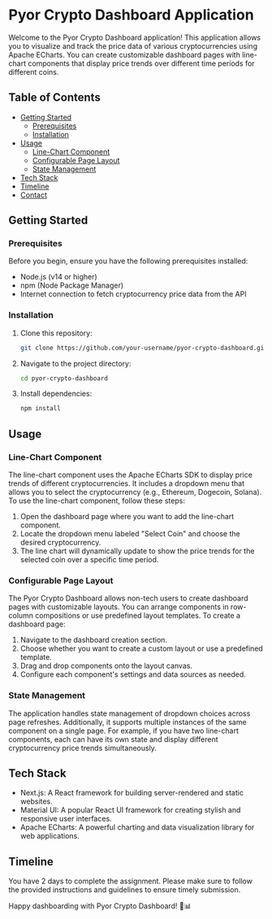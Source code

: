 # Pyor Crypto Dashboard Application

Welcome to the Pyor Crypto Dashboard application! This application allows you to visualize and track the price data of various cryptocurrencies using Apache ECharts. You can create customizable dashboard pages with line-chart components that display price trends over different time periods for different coins.

## Table of Contents

- [Getting Started](#getting-started)
  - [Prerequisites](#prerequisites)
  - [Installation](#installation)
- [Usage](#usage)
  - [Line-Chart Component](#line-chart-component)
  - [Configurable Page Layout](#configurable-page-layout)
  - [State Management](#state-management)
- [Tech Stack](#tech-stack)
- [Timeline](#timeline)
- [Contact](#contact)

## Getting Started

### Prerequisites

Before you begin, ensure you have the following prerequisites installed:

- Node.js (v14 or higher)
- npm (Node Package Manager)
- Internet connection to fetch cryptocurrency price data from the API

### Installation

1. Clone this repository:

   ```bash
   git clone https://github.com/your-username/pyor-crypto-dashboard.git
   ```

2. Navigate to the project directory:

   ```bash
   cd pyor-crypto-dashboard
   ```

3. Install dependencies:

   ```bash
   npm install
   ```

## Usage

### Line-Chart Component

The line-chart component uses the Apache ECharts SDK to display price trends of different cryptocurrencies. It includes a dropdown menu that allows you to select the cryptocurrency (e.g., Ethereum, Dogecoin, Solana). To use the line-chart component, follow these steps:

1. Open the dashboard page where you want to add the line-chart component.
2. Locate the dropdown menu labeled "Select Coin" and choose the desired cryptocurrency.
3. The line chart will dynamically update to show the price trends for the selected coin over a specific time period.

### Configurable Page Layout

The Pyor Crypto Dashboard allows non-tech users to create dashboard pages with customizable layouts. You can arrange components in row-column compositions or use predefined layout templates. To create a dashboard page:

1. Navigate to the dashboard creation section.
2. Choose whether you want to create a custom layout or use a predefined template.
3. Drag and drop components onto the layout canvas.
4. Configure each component's settings and data sources as needed.

### State Management

The application handles state management of dropdown choices across page refreshes. Additionally, it supports multiple instances of the same component on a single page. For example, if you have two line-chart components, each can have its own state and display different cryptocurrency price trends simultaneously.

## Tech Stack

- Next.js: A React framework for building server-rendered and static websites.
- Material UI: A popular React UI framework for creating stylish and responsive user interfaces.
- Apache ECharts: A powerful charting and data visualization library for web applications.

## Timeline

You have 2 days to complete the assignment. Please make sure to follow the provided instructions and guidelines to ensure timely submission.

Happy dashboarding with Pyor Crypto Dashboard! 🚀📊